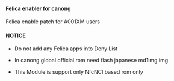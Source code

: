 #### Felica enabler for canong 

Felica enable patch for A001XM users

#### NOTICE

* Do not add  any Felica apps into Deny List

* In canong global official rom need flash japanese md1img.img

* This Module is support only NfcNCI based rom only
